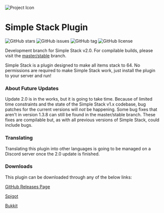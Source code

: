 ![Project Icon](https://user-images.githubusercontent.com/58639173/90967216-ffc61900-e4a9-11ea-88bc-169dd28c8735.png)

# Simple Stack Plugin
![GitHub stars](https://img.shields.io/github/stars/Mikedeejay2/SimpleStackPlugin)
![GitHub issues](https://img.shields.io/github/issues/Mikedeejay2/SimpleStackPlugin)
![GitHub tag](https://img.shields.io/github/tag/Mikedeejay2/SimpleStackPlugin)
![GitHub license](https://img.shields.io/github/license/Mikedeejay2/SimpleStackPlugin)

Development branch for Simple Stack v2.0. For compilable builds, please visit the
[master/stable](https://github.com/Mikedeejay2/SimpleStackPlugin/tree/master/stable) branch.

Simple Stack is a plugin designed to make all items stack to 64. No permissions are required to make Simple Stack work,
just install the plugin to your server and run!

### About Future Updates
Update 2.0 is in the works, but it is going to take time. Because of limited time constraints and the state of the
Simple Stack v1.x codebase, bug patches for the current versions will *not* be happening. Some bug fixes that aren't in
version 1.3.8 can still be found in the master/stable branch. These fixes are compilable but, as with all previous
versions of Simple Stack, could include bugs.

### Translating
Translating this plugin into other languages is going to be managed on a Discord server once the 2.0
update is finished.

### Downloads
This plugin can be downloaded through any of the below links:

[GitHub Releases Page](https://github.com/Mikedeejay2/SimpleStackPlugin/releases)

[Spigot](https://www.spigotmc.org/resources/simple-stack.83044/)

[Bukkit](https://dev.bukkit.org/projects/simple-stack)
